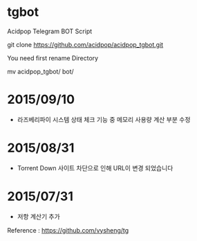 # tgbot
Acidpop Telegram BOT Script


git clone https://github.com/acidpop/acidpop_tgbot.git

You need first rename Directory

mv acidpop_tgbot/  bot/


# 2015/09/10
 - 라즈베리파이 시스템 상태 체크 기능 중 메모리 사용량 계산 부분 수정
 

# 2015/08/31
 - Torrent Down 사이트 차단으로 인해 URL이 변경 되었습니다


# 2015/07/31
 - 저항 계산기 추가





Reference : https://github.com/vysheng/tg
